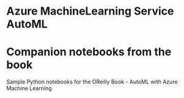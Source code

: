 # Azure MachineLearning Service AutoML
# Companion notebooks from the book
Sample Python notebooks for the OReilly Book - AutoML with Azure Machine Learning 

